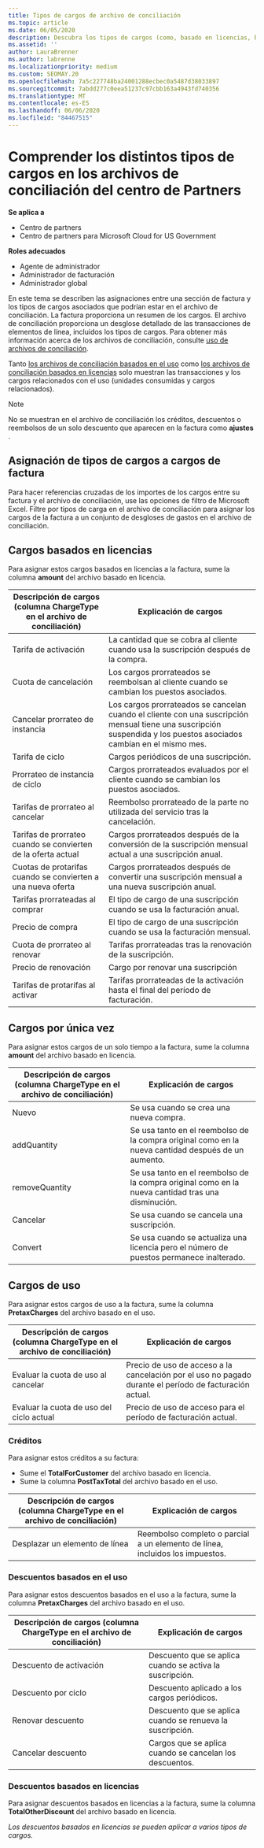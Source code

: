 ```yaml
---
title: Tipos de cargos de archivo de conciliación
ms.topic: article
ms.date: 06/05/2020
description: Descubra los tipos de cargos (como, basado en licencias, basados en el uso, y una sola vez), créditos y descuentos en los archivos de conciliación del centro de Partners.
ms.assetid: ''
author: LauraBrenner
ms.author: labrenne
ms.localizationpriority: medium
ms.custom: SEOMAY.20
ms.openlocfilehash: 7a5c227748ba24001288ecbec0a5487d38033897
ms.sourcegitcommit: 7abdd277c0eea51237c97cbb163a4943fd740356
ms.translationtype: MT
ms.contentlocale: es-ES
ms.lasthandoff: 06/06/2020
ms.locfileid: "84467515"
---
```

# <a name="understand-the-different-charge-types-in-partner-center-reconciliation-files"></a>Comprender los distintos tipos de cargos en los archivos de conciliación del centro de Partners

**Se aplica a**

- Centro de partners
- Centro de partners para Microsoft Cloud for US Government

**Roles adecuados**

- Agente de administrador
- Administrador de facturación
- Administrador global

En este tema se describen las asignaciones entre una sección de factura y los tipos de cargos asociados que podrían estar en el archivo de conciliación. La factura proporciona un resumen de los cargos. El archivo de conciliación proporciona un desglose detallado de las transacciones de elementos de línea, incluidos los tipos de cargos. Para obtener más información acerca de los archivos de conciliación, consulte [uso de archivos de conciliación](use-the-reconciliation-files.md).

Tanto [los archivos de conciliación basados en el uso](usage-based-recon-files.md) como [los archivos de conciliación basados en licencias](license-based-recon-files.md) solo muestran las transacciones y los cargos relacionados con el uso (unidades consumidas y cargos relacionados).

> [!NOTE]
> No se muestran en el archivo de conciliación los créditos, descuentos o reembolsos de un solo descuento que aparecen en la factura como **ajustes** .

## <a name="map-charge-types-to-invoice-charges"></a>Asignación de tipos de cargos a cargos de factura

Para hacer referencias cruzadas de los importes de los cargos entre su factura y el archivo de conciliación, use las opciones de filtro de Microsoft Excel. Filtre por tipos de carga en el archivo de conciliación para asignar los cargos de la factura a un conjunto de desgloses de gastos en el archivo de conciliación.

## <a name="license-based-charges"></a>Cargos basados en licencias

Para asignar estos cargos basados en licencias a la factura, sume la columna **amount** del archivo basado en licencia.

| Descripción de cargos (columna ChargeType en el archivo de conciliación) | Explicación de cargos |
| ------------------------------------------------------------- | ------------------ |
| Tarifa de activación | La cantidad que se cobra al cliente cuando usa la suscripción después de la compra. |
| Cuota de cancelación | Los cargos prorrateados se reembolsan al cliente cuando se cambian los puestos asociados. |
| Cancelar prorrateo de instancia | Los cargos prorrateados se cancelan cuando el cliente con una suscripción mensual tiene una suscripción suspendida y los puestos asociados cambian en el mismo mes. |
| Tarifa de ciclo | Cargos periódicos de una suscripción. |
| Prorrateo de instancia de ciclo | Cargos prorrateados evaluados por el cliente cuando se cambian los puestos asociados. |
| Tarifas de prorrateo al cancelar | Reembolso prorrateado de la parte no utilizada del servicio tras la cancelación. |
| Tarifas de prorrateo cuando se convierten de la oferta actual | Cargos prorrateados después de la conversión de la suscripción mensual actual a una suscripción anual. |
| Cuotas de protarifas cuando se convierten a una nueva oferta | Cargos prorrateados después de convertir una suscripción mensual a una nueva suscripción anual. |
| Tarifas prorrateadas al comprar | El tipo de cargo de una suscripción cuando se usa la facturación anual. |
| Precio de compra | El tipo de cargo de una suscripción cuando se usa la facturación mensual. |
| Cuota de prorrateo al renovar | Tarifas prorrateadas tras la renovación de la suscripción. |
| Precio de renovación | Cargo por renovar una suscripción |
| Tarifas de protarifas al activar | Tarifas prorrateadas de la activación hasta el final del período de facturación. |

## <a name="one-time-charges"></a>Cargos por única vez

Para asignar estos cargos de un solo tiempo a la factura, sume la columna **amount** del archivo basado en licencia.

| Descripción de cargos (columna ChargeType en el archivo de conciliación) | Explicación de cargos |
| ------------------------------------------------------------- | ------------------ |
| Nuevo | Se usa cuando se crea una nueva compra. |
| addQuantity | Se usa tanto en el reembolso de la compra original como en la nueva cantidad después de un aumento. |
| removeQuantity | Se usa tanto en el reembolso de la compra original como en la nueva cantidad tras una disminución. |
| Cancelar | Se usa cuando se cancela una suscripción. |
| Convert | Se usa cuando se actualiza una licencia pero el número de puestos permanece inalterado. |

## <a name="usage-charges"></a>Cargos de uso

Para asignar estos cargos de uso a la factura, sume la columna **PretaxCharges** del archivo basado en el uso.

| Descripción de cargos (columna ChargeType en el archivo de conciliación) | Explicación de cargos |
| ------------------------------------------------------------- | ------------------ |
| Evaluar la cuota de uso al cancelar | Precio de uso de acceso a la cancelación por el uso no pagado durante el período de facturación actual. |
| Evaluar la cuota de uso del ciclo actual | Precio de uso de acceso para el período de facturación actual. |

### <a name="credits"></a>Créditos

Para asignar estos créditos a su factura:

- Sume el **TotalForCustomer** del archivo basado en licencia.
- Sume la columna **PostTaxTotal** del archivo basado en el uso.

| Descripción de cargos (columna ChargeType en el archivo de conciliación) | Explicación de cargos |
| ------------------------------------------------------------- | ------------------ |
| Desplazar un elemento de línea | Reembolso completo o parcial a un elemento de línea, incluidos los impuestos. |

### <a name="usage-based-discounts"></a>Descuentos basados en el uso

Para asignar estos descuentos basados en el uso a la factura, sume la columna **PretaxCharges** del archivo basado en el uso.

| Descripción de cargos (columna ChargeType en el archivo de conciliación) | Explicación de cargos |
| ------------------------------------------------------------- | ------------------ |
| Descuento de activación | Descuento que se aplica cuando se activa la suscripción. |
| Descuento por ciclo | Descuento aplicado a los cargos periódicos. |
| Renovar descuento | Descuento que se aplica cuando se renueva la suscripción. |
| Cancelar descuento | Cargos que se aplica cuando se cancelan los descuentos. |

### <a name="license-based-discounts"></a>Descuentos basados en licencias

Para asignar descuentos basados en licencias a la factura, sume la columna **TotalOtherDiscount** del archivo basado en licencia.

*Los descuentos basados en licencias se pueden aplicar a varios tipos de cargos.*
